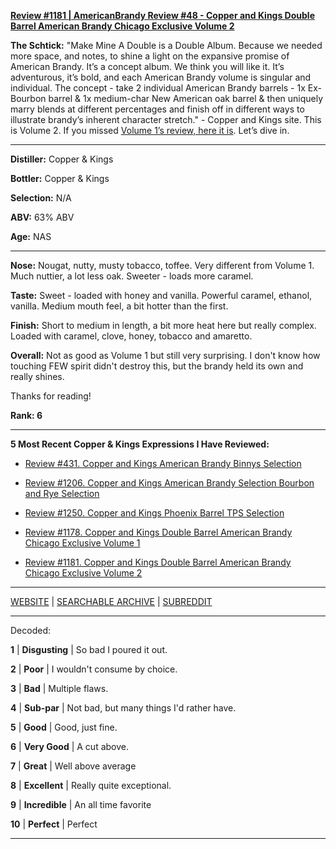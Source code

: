 
[**Review #1181 | AmericanBrandy Review #48 - Copper and Kings Double Barrel American Brandy Chicago Exclusive Volume 2**]( https://t8ke.review/review-1181-copper-and-kings-double-barrel-american-brandy-chicago-exclusive-volume-2/)

**The Schtick:** "Make Mine A Double is a Double Album. Because we needed more space, and notes, to shine a light on the expansive promise of American Brandy. It’s a concept album. We think you will like it. It’s adventurous, it’s bold, and each American Brandy volume is singular and individual. The concept - take 2 individual American Brandy barrels - 1x Ex-Bourbon barrel & 1x medium-char New American oak barrel & then uniquely marry blends at different percentages and finish off in different ways to illustrate brandy’s inherent character stretch." - Copper and Kings site. This is Volume 2. If you missed [Volume 1’s review, here it is](https://t8ke.review/review-1178-copper-and-kings-double-barrel-american-brandy-chicago-exclusive-volume-1/). Let’s dive in. 

-----

**Distiller:** Copper & Kings

**Bottler:** Copper & Kings

**Selection:** N/A

**ABV:**  63% ABV

**Age:** NAS 

-----

**Nose:**  Nougat, nutty, musty tobacco, toffee. Very different from Volume 1. Much nuttier, a lot less oak. Sweeter - loads more caramel. 

**Taste:** Sweet - loaded with honey and vanilla. Powerful caramel, ethanol, vanilla. Medium mouth feel, a bit hotter than the first. 

**Finish:** Short to medium in length, a bit more heat here but really complex. Loaded with caramel, clove, honey, tobacco and amaretto. 

**Overall:** Not as good as Volume 1 but still very surprising. I don't know how touching FEW spirit didn't destroy this, but the brandy held its own and really shines. 

Thanks for reading!

**Rank: 6**

----- 

**5 Most Recent Copper & Kings Expressions I Have Reviewed:** 

- [Review #431. Copper and Kings American Brandy Binnys Selection]( https://t8ke.review/review-431-copper-and-kings-american-brandy-binnys/) 

- [Review #1206. Copper and Kings American Brandy Selection Bourbon and Rye Selection]( https://t8ke.review/review-1206-copper-and-kings-american-brandy-selection-bourbon-and-rye-selection) 

- [Review #1250. Copper and Kings Phoenix Barrel TPS Selection]( https://t8ke.review/review-1250-copper-and-kings-phoenix-barrel-tps-selection) 

- [Review #1178. Copper and Kings Double Barrel American Brandy Chicago Exclusive Volume 1]( https://t8ke.review/review-1178-copper-and-kings-double-barrel-american-brandy-chicago-exclusive-volume-1/) 

- [Review #1181. Copper and Kings Double Barrel American Brandy Chicago Exclusive Volume 2]( https://t8ke.review/review-1181-copper-and-kings-double-barrel-american-brandy-chicago-exclusive-volume-2/) 

-----

[WEBSITE](https://t8ke.review) | [SEARCHABLE ARCHIVE](https://t8ke.review/review-archive/) | [SUBREDDIT](https://reddit.com/r/t8kereviews)

-----

Decoded:

**1** | **Disgusting** | So bad I poured it out.

**2** | **Poor** | I wouldn't consume by choice.

**3** | **Bad** | Multiple flaws.

**4** | **Sub-par** | Not bad, but many things I'd rather have.

**5** | **Good** | Good, just fine.

**6** | **Very Good** | A cut above.

**7** | **Great** | Well above average

**8** | **Excellent** | Really quite exceptional.

**9** | **Incredible** | An all time favorite

**10** | **Perfect** | Perfect

----

